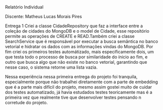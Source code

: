 Relatório Individual

Discente: Matheus Lucas Morais Pires  

Entrega 1
Criei a classe CidadeRepository que faz a interface entre a coleção de cidades do MongoDB e o model de Cidade, esse repositório permite as operações de CREATE e READ.Também criei a classe SearchService que é responsável por executar a busca semântica no banco vetorial e hidratar os dados com as informações vindas do MongoDB. Por fim criei os primeiros testes automátizado, mais específicamente dois, um que testa todo o processo de busca por similaridade do ínicio ao fim, e outro que busca algo que não existe no banco vetorial, garantindo que nesse caso, o sistema retorne uma lista vazia.

Nessa experiência nessa primeira entrega do projeto foi tranquila, especialmente porque não trabalhei diretamente com a parte de embedding que é a parte mais difícil do projeto, mesmo assim gostei muito de cuidar dos testes automatizado, já havia estudados testes teoricamente mas é a primeira vez que realmente tive que desenvolver testes pensando n corretude do projeto.







